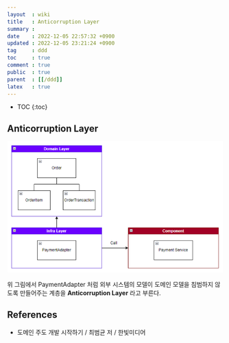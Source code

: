 ```yaml
---
layout  : wiki
title   : Anticorruption Layer
summary : 
date    : 2022-12-05 22:57:32 +0900
updated : 2022-12-05 23:21:24 +0900
tag     : ddd
toc     : true
comment : true
public  : true
parent  : [[/ddd]]
latex   : true
---
```

* TOC
{:toc}

## Anticorruption Layer

![](/resource/wiki/ddd-anticorruption-layer/anticorruption.png)

위 그림에서 PaymentAdapter 처럼 외부 시스템의 모델이 도메인 모델을 침범하지 않도록 만들어주는 계층을 __Anticorruption Layer__ 라고 부른다.

## References

- 도메인 주도 개발 시작하기 / 최범균 저 / 한빛미디어